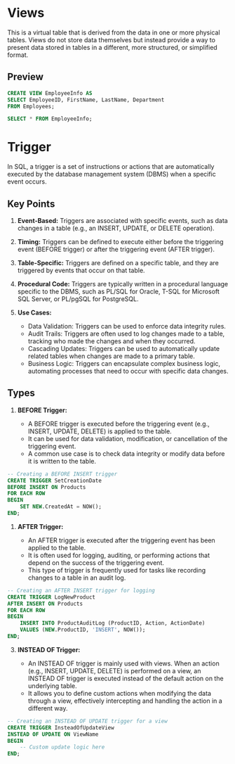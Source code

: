 # Views

This is a virtual table that is derived from the data in one or more physical tables. Views do not store data themselves but instead provide a way to present data stored in tables in a different, more structured, or simplified format.

## Preview

```sql
CREATE VIEW EmployeeInfo AS
SELECT EmployeeID, FirstName, LastName, Department
FROM Employees;
```

```sql
SELECT * FROM EmployeeInfo;
```

# Trigger

In SQL, a trigger is a set of instructions or actions that are automatically executed by the database management system (DBMS) when a specific event occurs.

## Key Points

1. **Event-Based:** Triggers are associated with specific events, such as data changes in a table (e.g., an INSERT, UPDATE, or DELETE operation). 
    
2. **Timing:** Triggers can be defined to execute either before the triggering event (BEFORE trigger) or after the triggering event (AFTER trigger).
    
3. **Table-Specific:** Triggers are defined on a specific table, and they are triggered by events that occur on that table. 
    
4. **Procedural Code:** Triggers are typically written in a procedural language specific to the DBMS, such as PL/SQL for Oracle, T-SQL for Microsoft SQL Server, or PL/pgSQL for PostgreSQL. 
    
5. **Use Cases:**
    
    - Data Validation: Triggers can be used to enforce data integrity rules.
    - Audit Trails: Triggers are often used to log changes made to a table, tracking who made the changes and when they occurred.
    - Cascading Updates: Triggers can be used to automatically update related tables when changes are made to a primary table.
    - Business Logic: Triggers can encapsulate complex business logic, automating processes that need to occur with specific data changes.

## Types

1. **BEFORE Trigger:**
    
    - A BEFORE trigger is executed before the triggering event (e.g., INSERT, UPDATE, DELETE) is applied to the table.
    - It can be used for data validation, modification, or cancellation of the triggering event.
    - A common use case is to check data integrity or modify data before it is written to the table.

```sql
-- Creating a BEFORE INSERT trigger
CREATE TRIGGER SetCreationDate
BEFORE INSERT ON Products
FOR EACH ROW
BEGIN
    SET NEW.CreatedAt = NOW();
END;
```

1. **AFTER Trigger:**
    
    - An AFTER trigger is executed after the triggering event has been applied to the table.
    - It is often used for logging, auditing, or performing actions that depend on the success of the triggering event.
    - This type of trigger is frequently used for tasks like recording changes to a table in an audit log.

```sql
-- Creating an AFTER INSERT trigger for logging
CREATE TRIGGER LogNewProduct
AFTER INSERT ON Products
FOR EACH ROW
BEGIN
    INSERT INTO ProductAuditLog (ProductID, Action, ActionDate)
    VALUES (NEW.ProductID, 'INSERT', NOW());
END;
```

3. **INSTEAD OF Trigger:**
    
    - An INSTEAD OF trigger is mainly used with views. When an action (e.g., INSERT, UPDATE, DELETE) is performed on a view, an INSTEAD OF trigger is executed instead of the default action on the underlying table.
    - It allows you to define custom actions when modifying the data through a view, effectively intercepting and handling the action in a different way.

```sql
-- Creating an INSTEAD OF UPDATE trigger for a view
CREATE TRIGGER InsteadOfUpdateView
INSTEAD OF UPDATE ON ViewName
BEGIN
    -- Custom update logic here
END;
```

